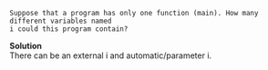 ```
Suppose that a program has only one function (main). How many different variables named
i could this program contain?
```

**Solution**  
There can be an external i and automatic/parameter i.